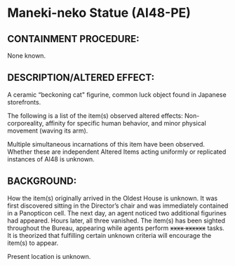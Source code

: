 # Maneki-neko Statue (AI48-PE)

## CONTAINMENT PROCEDURE:

None known.

## DESCRIPTION/ALTERED EFFECT:

A ceramic “beckoning cat" figurine, common luck object found in Japanese storefronts.

The following is a list of the item(s) observed altered effects: Non-corporeality, affinity for specific human behavior, and minor physical movement (waving its arm).

Multiple simultaneous incarnations of this item have been observed. Whether these are independent Altered Items acting uniformly or replicated instances of Al48 is unknown.

## BACKGROUND:

How the item(s) originally arrived in the Oldest House is unknown. It was first discovered sitting in the Director’s chair and was immediately contained in a Panopticon cell. The next day, an agent noticed two additional figurines had appeared. Hours later, all three vanished. The item(s) has been sighted throughout the Bureau, appearing while agents perform ~~xxxx xxxxxx~~ tasks. It is theorized that fulfilling certain unknown criteria will encourage the item(s) to appear.

Present location is unknown.
